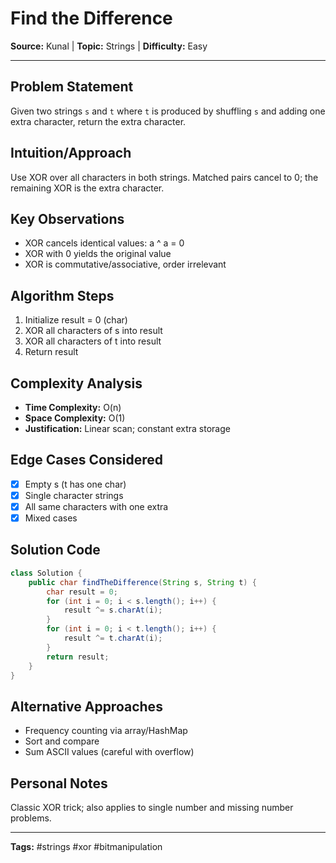 # Find the Difference

**Source:** Kunal | **Topic:** Strings | **Difficulty:** Easy  

---

## Problem Statement
Given two strings `s` and `t` where `t` is produced by shuffling `s` and adding one extra character, return the extra character.

## Intuition/Approach
Use XOR over all characters in both strings. Matched pairs cancel to 0; the remaining XOR is the extra character.

## Key Observations
- XOR cancels identical values: a ^ a = 0
- XOR with 0 yields the original value
- XOR is commutative/associative, order irrelevant

## Algorithm Steps
1. Initialize result = 0 (char)
2. XOR all characters of s into result
3. XOR all characters of t into result
4. Return result

## Complexity Analysis
- **Time Complexity:** O(n)
- **Space Complexity:** O(1)
- **Justification:** Linear scan; constant extra storage

## Edge Cases Considered
- [x] Empty s (t has one char)
- [x] Single character strings
- [x] All same characters with one extra
- [x] Mixed cases

## Solution Code

```java
class Solution {
    public char findTheDifference(String s, String t) {
        char result = 0;
        for (int i = 0; i < s.length(); i++) {
            result ^= s.charAt(i);
        }
        for (int i = 0; i < t.length(); i++) {
            result ^= t.charAt(i);
        }
        return result;
    }
}
```

## Alternative Approaches
- Frequency counting via array/HashMap
- Sort and compare
- Sum ASCII values (careful with overflow)

## Personal Notes
Classic XOR trick; also applies to single number and missing number problems.

---
**Tags:** #strings #xor #bitmanipulation